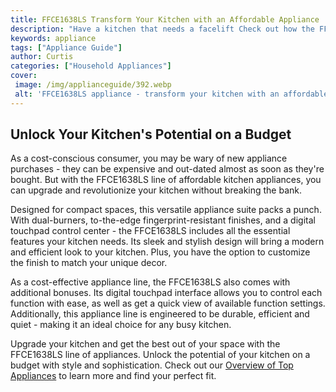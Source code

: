 ```yaml
---
title: FFCE1638LS Transform Your Kitchen with an Affordable Appliance
description: "Have a kitchen that needs a facelift Check out how the FFCE1638LS can help transform your kitchen on a budget with a quality affordable appliance"
keywords: appliance
tags: ["Appliance Guide"]
author: Curtis
categories: ["Household Appliances"]
cover: 
 image: /img/applianceguide/392.webp
 alt: 'FFCE1638LS appliance - transform your kitchen with an affordable appliance'
---
```

## Unlock Your Kitchen's Potential on a Budget 
As a cost-conscious consumer, you may be wary of new appliance purchases - they can be expensive and out-dated almost as soon as they're bought. But with the FFCE1638LS line of affordable kitchen appliances, you can upgrade and revolutionize your kitchen without breaking the bank. 

Designed for compact spaces, this versatile appliance suite packs a punch. With dual-burners, to-the-edge fingerprint-resistant finishes, and a digital touchpad control center - the FFCE1638LS includes all the essential features your kitchen needs. Its sleek and stylish design will bring a modern and efficient look to your kitchen. Plus, you have the option to customize the finish to match your unique decor. 

As a cost-effective appliance line, the FFCE1638LS also comes with additional bonuses. Its digital touchpad interface allows you to control each function with ease, as well as get a quick view of available function settings. Additionally, this appliance line is engineered to be durable, efficient and quiet - making it an ideal choice for any busy kitchen. 

 Upgrade your kitchen and get the best out of your space with the FFCE1638LS line of appliances. Unlock the potential of your kitchen on a budget with style and sophistication. Check out our [Overview of Top Appliances](./pages/appliance-overview) to learn more and find your perfect fit.
